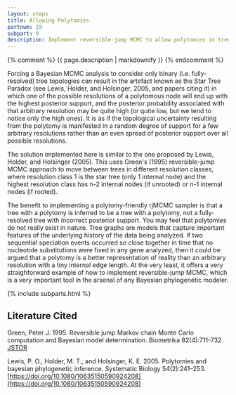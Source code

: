 ```yaml
---
layout: steps
title: Allowing Polytomies
partnum: 19
subpart: 0
description: Implement reversible-jump MCMC to allow polytomies in trees. 
---
```

{% comment %}
{{ page.description | markdownify }}
{% endcomment %}

Forcing a Bayesian MCMC analysis to consider only binary (i.e. fully-resolved) tree topologies can result in the artefact known as the Star Tree Paradox (see Lewis, Holder, and Holsinger, 2005, and papers citing it) in which one of the possible resolutions of a polytomous node will end up with the highest posterior support, and the posterior probability associated with that arbitrary resolution may be quite high (or quite low, but we tend to notice only the high ones). It is as if the topological uncertainty resulting from the polytomy is manifested in a random degree of support for a few arbitrary resolutions rather than an even spread of posterior support over all possible resolutions.

The solution implemented here is similar to the one proposed by Lewis, Holder, and Holsinger (2005). This uses Green's (1995) reversible-jump MCMC approach to move between trees in different resolution classes, where resolution class 1 is the star tree (only 1 internal node) and the highest resolution class has n-2 internal nodes (if unrooted) or n-1 internal nodes (if rooted). 

The benefit to implementing a polytomy-friendly rjMCMC sampler is that a tree with a polytomy is inferred to be a tree with a polytomy, not a fully-resolved tree with incorrect posterior support. You may feel that polytomies do not really exist in nature. Tree graphs are models that capture important features of the underlying history of the data being analyzed. If two sequential speciation events occurred so close together in time that no nucleotide substitutions were fixed in any gene analyzed, then it could be argued that a polytomy is a better representation of reality than an arbitrary resolution with a tiny internal edge length. At the very least, it offers a very straighforward example of how to implement reversible-jump MCMC, which is a very important tool in the arsenal of any Bayesian phylogenetic modeler.

{% include subparts.html %}

## Literature Cited

Green, Peter J. 1995. Reversible jump Markov chain Monte Carlo computation and Bayesian model determination. Biometrika 82(4):711-732. [JSTOR](https://www.jstor.org/stable/2337340)

Lewis, P. O., Holder, M. T., and Holsinger, K. E. 2005. Polytomies and bayesian phylogenetic inference. Systematic Biology 54(2):241–253. [https://doi.org/10.1080/10635150590924208](https://doi.org/10.1080/10635150590924208)